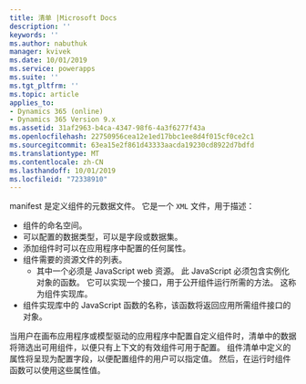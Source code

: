 ```yaml
---
title: 清单 |Microsoft Docs
description: ''
keywords: ''
ms.author: nabuthuk
manager: kvivek
ms.date: 10/01/2019
ms.service: powerapps
ms.suite: ''
ms.tgt_pltfrm: ''
ms.topic: article
applies_to:
- Dynamics 365 (online)
- Dynamics 365 Version 9.x
ms.assetid: 31af2963-b4ca-4347-98f6-4a3f6277f43a
ms.openlocfilehash: 22750956cea12e1ed17bbc1ee8d4f015cf0ce2c1
ms.sourcegitcommit: 63ea15e2f861d43333aacda19230cd8922d7bdfd
ms.translationtype: MT
ms.contentlocale: zh-CN
ms.lasthandoff: 10/01/2019
ms.locfileid: "72338910"
---
```

manifest 是定义组件的元数据文件。 它是一个 `XML` 文件，用于描述：

- 组件的命名空间。
- 可以配置的数据类型，可以是字段或数据集。
- 添加组件时可以在应用程序中配置的任何属性。
- 组件需要的资源文件的列表。 
  - 其中一个必须是 JavaScript web 资源。 此 JavaScript 必须包含实例化对象的函数。 它可以实现一个接口，用于公开组件运行所需的方法。 这称为组件实现库。
- 组件实现库中的 JavaScript 函数的名称，该函数将返回应用所需组件接口的对象。

当用户在画布应用程序或模型驱动的应用程序中配置自定义组件时，清单中的数据将筛选出可用组件，以便只有上下文的有效组件可用于配置。 组件清单中定义的属性将呈现为配置字段，以便配置组件的用户可以指定值。 然后，在运行时组件函数可以使用这些属性值。
